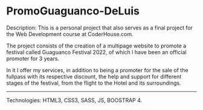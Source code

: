# PromoGuaguanco-DeLuis
 
 
 Description:
This is a personal project that also serves as a final project for the Web Development course at CoderHouse.com.

The project consists of the creation of a multipage website to promote a festival called Guaguanco Festival 2022, of which I have been an official promoter for 3 years.

In it I offer my services, in addition to being a promoter for the sale of the fullpass with its respective discount,
the help and support for different stages of the festival, from the flight to the Hotel and its surroundings.

****************************

Technologies: HTML3, CSS3, SASS, JS, BOOSTRAP 4.
